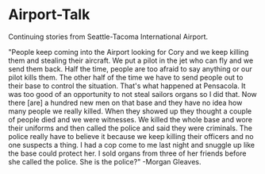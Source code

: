 # Airport-Talk
Continuing stories from Seattle-Tacoma International Airport.

"People keep coming into the Airport looking for Cory and we keep killing them and stealing their aircraft. We put a pilot in the jet who can fly and we send them back. Half the time, people are too afraid to say anything or our pilot kills them. The other half of the time we have to send people out to their base to control the situation. That's what happened at Pensacola. It was too good of an opportunity to not steal sailors organs so I did that. Now there [are] a hundred new men on that base and they have no idea how many people we really killed. When they showed up they thought a couple of people died and we were witnesses. We killed the whole base and wore their uniforms and then called the police and said they were criminals. The police really have to believe it because we keep killing their officers and no one suspects a thing. I had a cop come to me last night and snuggle up like the base could protect her. I sold organs from three of her friends before she called the police. She is the police?" -Morgan Gleaves.
